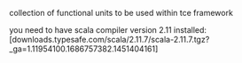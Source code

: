 collection of functional units to be used within tce framework

you need to have scala compiler version 2.11 installed:  
[downloads.typesafe.com/scala/2.11.7/scala-2.11.7.tgz?_ga=1.11954100.1686757382.1451404161]
